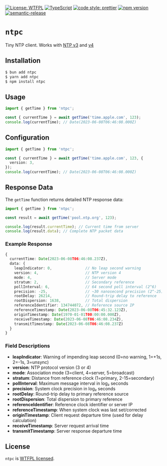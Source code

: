 [![License: WTFPL](https://img.shields.io/badge/License-WTFPL-brightgreen.svg)](http://www.wtfpl.net/about/)
[![TypeScript](https://img.shields.io/badge/%3C%2F%3E-TypeScript-%230074c1.svg)](http://www.typescriptlang.org/)
[![code style: prettier](https://img.shields.io/badge/code_style-prettier-f8bc45.svg)](https://github.com/prettier/prettier)
[![npm version](https://badge.fury.io/js/ntpc.svg)](https://www.npmjs.com/package/ntpc)
[![semantic-release](https://img.shields.io/badge/%20%20%F0%9F%93%A6%F0%9F%9A%80-semantic--release-e10079.svg)](https://github.com/semantic-release/semantic-release)

# `ntpc`

Tiny NTP client. Works with [NTP v3](https://datatracker.ietf.org/doc/html/rfc1305) and [v4](https://datatracker.ietf.org/doc/html/rfc5905)

## Installation

```sh
$ bun add ntpc
$ yarn add ntpc
$ npm install ntpc
```

## Usage

```ts
import { getTime } from 'ntpc';

const { currentTime } = await getTime('time.apple.com', 123);
console.log(currentTime); // Date(2023-06-08T06:46:08.000Z)
```

## Configuration

```ts
import { getTime } from 'ntpc';

const { currentTime } = await getTime('time.apple.com', 123, {
  version: 3,
});
console.log(currentTime); // Date(2023-06-08T06:46:08.000Z)
```

## Response Data

The `getTime` function returns detailed NTP response data:

```ts
import { getTime } from 'ntpc';

const result = await getTime('pool.ntp.org', 123);

console.log(result.currentTime); // Current time from server
console.log(result.data); // Complete NTP packet data
```

### Example Response

```ts
{
  currentTime: Date(2023-06-08T06:46:08.237Z),
  data: {
    leapIndicator: 0,               // No leap second warning
    version: 4,                     // NTP version 4
    mode: 4,                        // Server mode
    stratum: 2,                     // Secondary reference
    pollInterval: 6,                // 64 second poll interval (2^6)
    precision: -25,                 // ~30 nanosecond precision (2^-25)
    rootDelay: 26214,               // Round-trip delay to reference
    rootDispersion: 1638,           // Total dispersion
    referenceIdentifier: 134744072, // Reference source IP
    referenceTimestamp: Date(2023-06-08T06:45:32.123Z),
    originTimestamp: Date(1970-01-01T00:00:00.000Z),
    receiveTimestamp: Date(2023-06-08T06:46:08.234Z),
    transmitTimestamp: Date(2023-06-08T06:46:08.237Z)
  }
}
```

### Field Descriptions

- **leapIndicator**: Warning of impending leap second (0=no warning, 1=+1s, 2=-1s, 3=unsync)
- **version**: NTP protocol version (3 or 4)
- **mode**: Association mode (3=client, 4=server, 5=broadcast)
- **stratum**: Distance from reference clock (1=primary, 2-15=secondary)
- **pollInterval**: Maximum message interval in log₂ seconds
- **precision**: System clock precision in log₂ seconds
- **rootDelay**: Round-trip delay to primary reference source
- **rootDispersion**: Total dispersion to primary reference
- **referenceIdentifier**: Reference clock identifier or server IP
- **referenceTimestamp**: When system clock was last set/corrected
- **originTimestamp**: Client request departure time (used for delay calculation)
- **receiveTimestamp**: Server request arrival time
- **transmitTimestamp**: Server response departure time

## License

`ntpc` is [WTFPL licensed](./LICENSE).
